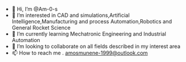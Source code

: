 - 👋 Hi, I’m @Am-0-s
- 👀 I’m interested in CAD and simulations,Artificial Intelligence,Manufacturing and process Automation,Robotics and General Rocket Science
- 🌱 I’m currently learning Mechatronic Engineering and Industrial Automation
- 💞️ I’m looking to collaborate on all fields described in my interest area
- 📫 How to reach me . amosmunene-1999@outlook.com

<!---
Am-0-s/Am-0-s is a ✨ special ✨ repository because its `README.md` (this file) appears on your GitHub profile.
You can click the Preview link to take a look at your changes.
--->
